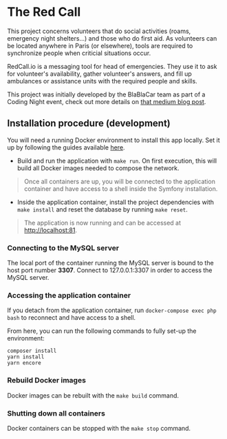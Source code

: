 # The Red Call


This project concerns volunteers that do social activities (roams, emergency night shelters...) and those who do first aid. As volunteers can be located anywhere in Paris (or elsewhere), tools are required to synchronize people when criticial situations occur.

RedCall.io is a messaging tool for head of emergencies. They use it to ask for volunteer's availability, gather volunteer's answers, and fill up ambulances or assistance units with the required people and skills.

This project was initially developed by the BlaBlaCar team as part of a Coding Night event, check out more details on [that medium blog post](https://medium.com/blablacar-tech/extending-our-principles-outside-blablacar-the-redalert-project-cf50110f0848).

## Installation procedure (development)

You will need a running Docker environment to install this app locally.
Set it up by following the guides available [here]([https://docs.docker.com/get-started/]).

* Build and run the application with `make run`. On first execution, this will build all Docker images needed to compose the network.

> Once all containers are up, you will be connected to the application container and have access to a shell inside the Symfony installation.

* Inside the application container, install the project dependencies with `make install` and reset the database by running `make reset`.

> The application is now running and can be accessed at [http://localhost:81]().

### Connecting to the MySQL server

The local port of the container running the MySQL server is bound to the host port number **3307**.
Connect to 127.0.0.1:3307 in order to access the MySQL server.

### Accessing the application container

If you detach from the application container, run `docker-compose exec php bash` to reconnect and have access to a shell.

From here, you can run the following commands to fully set-up the environment:

```
composer install
yarn install
yarn encore
```

### Rebuild Docker images

Docker images can be rebuilt with the `make build` command.

### Shutting down all containers

Docker containers can be stopped with the `make stop` command.

